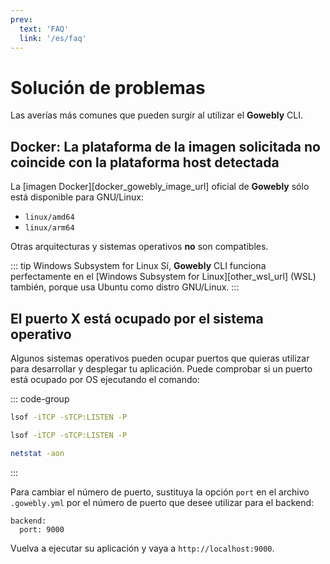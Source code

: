 ```yaml
---
prev:
  text: 'FAQ'
  link: '/es/faq'
---
```


# Solución de problemas

Las averías más comunes que pueden surgir al utilizar el **Gowebly** CLI.

<!--@include: ../parts/es/block_cant-find-answer.md-->

## Docker: La plataforma de la imagen solicitada no coincide con la plataforma host detectada

La [imagen Docker][docker_gowebly_image_url] oficial de **Gowebly** sólo está disponible para GNU/Linux:

- `linux/amd64`
- `linux/arm64`

Otras arquitecturas y sistemas operativos **no** son compatibles.

::: tip Windows Subsystem for Linux
Sí, **Gowebly** CLI funciona perfectamente en el [Windows Subsystem for Linux][other_wsl_url] (WSL) también, porque usa Ubuntu como distro GNU/Linux.
:::

## El puerto X está ocupado por el sistema operativo

Algunos sistemas operativos pueden ocupar puertos que quieras utilizar para desarrollar y desplegar tu aplicación. Puede comprobar si un puerto está ocupado por OS ejecutando el comando:

::: code-group
``` bash [GNU/Linux]
lsof -iTCP -sTCP:LISTEN -P
```

``` bash [macOS]
lsof -iTCP -sTCP:LISTEN -P
```

``` bash [Windows]
netstat -aon
```
:::

Para cambiar el número de puerto, sustituya la opción `port` en el archivo `.gowebly.yml` por el número de puerto que desee utilizar para el backend:

``` yaml{2}
backend:
  port: 9000
```

Vuelva a ejecutar su aplicación y vaya a `http://localhost:9000`.

<!--@include: ../parts/links.md-->